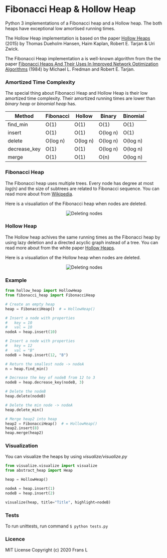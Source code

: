 # Fibonacci Heap & Hollow Heap

Python 3 implementations of a Fibonacci heap and a Hollow heap. The both heaps have exceptional low amortised running times.

The Hollow Heap implementation is based on the paper [Hollow Heaps](https://arxiv.org/abs/1510.06535) (2015) by Thomas Dueholm Hansen, Haim Kaplan, Robert E. Tarjan & Uri Zwick.

The Fibonacci Heap implementation a is well-known algorithm from the the paper [Fibonacci Heaps And Their Uses In Improved Network Optimization Algorithms](https://ieeexplore.ieee.org/document/715934) (1984) by
Michael L. Fredman and Robert E. Tarjan.

### Amortized Time Complexity

The special thing about Fibonacci Heap and Hollow Heap is their low amortized time complexity. Their amortized running times are lower than _binary heap_ or _binomial heap_ has.

| Method       | Fibonacci | Hollow   | Binary   | Binomial |
| ------------ | --------- | -------- | -------- | -------- |
| find_min     | O(1)      | O(1)     | O(1)     | O(1)     |
| insert       | O(1)      | O(1)     | O(log n) | O(1)     |
| delete       | O(log n)  | O(log n) | O(log n) | O(log n) |
| decrease_key | O(1)      | O(1)     | O(log n) | O(log n) |
| merge        | O(1)      | O(1)     | O(n)     | O(log n) |

### Fibonacci Heap

The Fibonacci heap uses multiple trees. Every node has degree at most _log(n)_ and the size of subtrees are related to Fibonacci sequence. You can read more about from [Wikipedia](https://en.wikipedia.org/wiki/Fibonacci_heap).

Here is a visualiation of the Fibonacci heap when nodes are deleted.

<p align="center">
  <img src="https://github.com/Frans-L/Code-Challenge-Hollow-Fibonacci/blob/master/visualize/fibonacci.gif?raw=true" alt="Deleting nodes"/>
</p>

### Hollow Heap

The Hollow heap achives the same running times as the Fibonacci heap by using lazy deletion and a directed acyclic graph instead of a tree. You can read more about from the white paper [Hollow Heaps](https://arxiv.org/abs/1510.06535).

Here is a visualiation of the Hollow heap when nodes are deleted.

<p align="center">
  <img src="https://github.com/Frans-L/Code-Challenge-Hollow-Fibonacci/blob/master/visualize/hollow.gif?raw=true" alt="Deleting nodes"/>
</p>

### Example

```python
from hollow_heap import HollowHeap
from fibonacci_heap import FibonacciHeap

# Create an empty heap
heap = FibonacciHeap()  # = HollowHeap()

# Insert a node with properties
#   key = 10
#   val = 10
nodeA = heap.insert(10)

# Insert a node with properties
#   key = 12
#   val = "B"
nodeB = heap.insert(12, "B")

# Return the smallest node -> nodeA
n = heap.find_min()

# Decrease the key of nodeB from 12 to 3
nodeB = heap.decrease_key(nodeB, 3)

# Delete the nodeB
heap.delete(nodeB)

# Delete the min node -> nodeA
heap.delete_min()

# Merge heap2 into heap
heap2 = FibonacciHeap()  # = HollowHeap()
heap2.insert(8)
heap.merge(heap2)

```

### Visualization

You can visualize the heaps by using _visualize/visualize.py_

```python
from visualize.visualize import visualize
from abstract_heap import Heap

heap = HollowHeap()

nodeA = heap.insert(1)
nodeB = heap.insert(2)

visualize(heap, title="Title", highlight=nodeB)
```

### Tests

To run unittests, run command `$ python tests.py`

### Licence

MIT License
Copyright (c) 2020 Frans L
